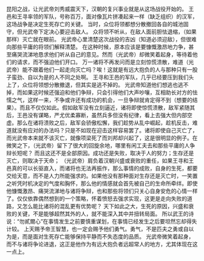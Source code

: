 昆阳之战，让光武帝刘秀威震天下，汉朝的复兴事业就是从这场战役开始的。
王邑和王寻率领的军队，号称百万，面对像瓦片拼凑起来一样（缺乏组织）的汉军，这场战争是决定生死存亡的关键。
当时，众位将领都想分散撤回各自的城池固守，但光武帝下定决心要迎击敌人。
众将领不听从，在敌人面前胆怯退缩，（如果那样）灭亡就在眼前。
光武帝心里清楚这次战役的吉凶（知道必须迎敌），但很难向那些平庸的将领们解释清楚。
在这种时候，原本应该是要慷慨激昂地力争，甚至痛哭流涕地恳求他们听从自己的意见。然而（光武帝）却微笑着起身，等待着他们的请求，而不强迫他们开口。
万一诸将不再发问而是立刻惊慌溃散，难道（光武帝）能不跟着他们一起走向灭亡吗？唉！这就是有远大抱负的人与那种只有一股子蛮劲、自以为是的人不同之处啊。
王寻和王邑的军队，几乎已经要压到我们头上了，众位将领想分散撤退，但其实是逃不掉的。
光武帝知道他们想逃也逃不掉，而如果这时候还强迫和他们争辩，只会引得他们大声吵嚷，互相助长对方的怯懦之气，这样一来，不争或许还有成功的机会，一旦争辩就肯定得不到（想要的结果）。而且不仅仅如此。假如敌军没有立刻逼近，诸将即使惊慌溃散，敌军紧随其后，王邑没有谋略，严尤优柔寡断，虽然兵多但没有纪律，看上去强大但内部空虚。那么在诸将溃败之后，敌军会骄傲松懈，我们趁势从乱中崛起，趁机反击，难道就没有应对的办法吗？只是不如现在迎击这样容易罢了。诸将即使自己灭亡了，而光武帝本来就不该灭亡，就像项梁死了而刘邦却兴起了，这是很明显的例子。在微笑之下，（光武帝）留下了很大的回旋余地，哪里有闲工夫去和那些平庸的人争辩长短呢？
而且这还不是全部原因。成功还是失败，取决于人的努力；生存还是灭亡，则取决于天命；
（光武帝）肩负着汉朝兴盛或衰败的重任，如果王寻和王邑真的可以长驱直入，而诸将也无法再振作，那么事情的成败，自身的生死，都要交给天意，而不是人力所能强求的。如果他没有那种面对生存还是灭亡时，一笑置之听凭时机决定的气度和胸怀，那么他的情感就会首先被自己的生命所牵绊。即使他慷慨激昂、痛哭流涕地与诸将争辩，也和那些将领们只关心自身安危的心情一样了。仅仅依靠偶然想到的一个策略，怀着愤怒去强求实现，这更是走向失败的道路，又怎么能比诸将的混乱更有优势呢？
天下如此之大，生死的原因，兴盛和衰败的关键，不是能够超然其外的人，就不能深入其中并扭转局面。
所以武王的诗说：“勿貳爾心”在事情发生之前要慎重谋划，在事情已经发生之后要坦然忘却得失计较。
上天赐予帝王智慧，也一定会赐予他们勇气。勇气，不是匹夫之勇或自以为是，而是面对生死存亡能够保持平静而不失态度的品质。
光武帝微笑着起身，而不与诸将争论进退，这正是他作为有远大抱负者远超常人的地方，尤其体现在这一点上。
